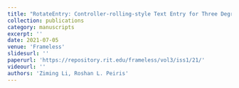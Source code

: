 ```yaml
---
title: "RotateEntry: Controller-rolling-style Text Entry for Three Degrees of Freedom Virtual Reality Devices"
collection: publications
category: manuscripts
excerpt: ''
date: 2021-07-05
venue: 'Frameless'
slidesurl: ''
paperurl: 'https://repository.rit.edu/frameless/vol3/iss1/21/'
videourl: ''
authors: 'Ziming Li, Roshan L. Peiris'
---
```

